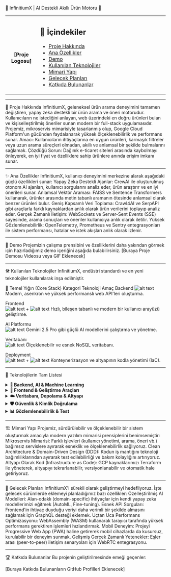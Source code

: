🌟 InfinitiumX | AI Destekli Akıllı Ürün Motoru 🌟


<table>
<tr>
<td align="center" width="20%">
<!-- Projenizin logosunu buraya ekleyebilirsiniz -->
<br />
<strong>[Proje Logosu]</strong>
<br />
</td>
<td>
<h2>📜 İçindekiler</h2>
<ul>
<li><a href="#proje-hakkinda">Proje Hakkında</a></li>
<li><a href="#ana-özellikler">Ana Özellikler</a></li>
<li><a href="#demo">Demo</a></li>
<li><a href="#kullanilan-teknolojiler">Kullanılan Teknolojiler</a></li>
<li><a href="#mimari-yapi">Mimari Yapı</a></li>
<li><a href="#gelecek-planlari">Gelecek Planları</a></li>
<li><a href="#katkida-bulunanlar">Katkıda Bulunanlar</a></li>
</ul>
</td>
</tr>
</table>

---


🚀 Proje Hakkında
<a name="proje-hakkinda"></a>
InfinitiumX, geleneksel ürün arama deneyimini tamamen değiştiren, yapay zeka destekli bir ürün arama ve öneri motorudur. Kullanıcıların ne istediğini anlayan, web üzerindeki en doğru ürünleri bulan ve kişiselleştirilmiş öneriler sunan modern bir full-stack uygulamasıdır. Projemiz, mikroservis mimarisiyle tasarlanmış olup, Google Cloud Platform'un gücünden faydalanarak yüksek ölçeklenebilirlik ve performans sunar.
Amacı: Kullanıcıların ihtiyaçlarına en uygun ürünleri, karmaşık filtreler veya uzun arama süreçleri olmadan, akıllı ve anlamsal bir şekilde bulmalarını sağlamak.
Çözdüğü Sorun: Dağınık e-ticaret siteleri arasında kaybolmayı önleyerek, en iyi fiyat ve özelliklere sahip ürünlere anında erişim imkanı sunar.

---

✨ Ana Özellikler
<a name="ana-özellikler"></a>
InfinitiumX, kullanıcı deneyimini merkezine alarak aşağıdaki güçlü özellikleri sunar:
Yapay Zeka Destekli Ajanlar: CrewAI ile oluşturulmuş otonom AI ajanları, kullanıcı sorgularını analiz eder, ürün araştırır ve en iyi önerileri sunar.
Anlamsal Vektör Araması: FAISS ve Sentence Transformers kullanarak, ürünler arasında metin tabanlı aramanın ötesinde anlamsal olarak benzer ürünleri bulur.
Geniş Kapsamlı Veri Toplama: Crawl4AI ve SerpAPI gibi araçlarla farklı kaynaklardan anlık olarak ürün verilerini toplayıp analiz eder.
Gerçek Zamanlı İletişim: WebSockets ve Server-Sent Events (SSE) sayesinde, arama sonuçları ve öneriler kullanıcıya anlık olarak iletilir.
Yüksek Gözlemlenebilirlik: OpenTelemetry, Prometheus ve Sentry entegrasyonları ile sistem performansı, hatalar ve istek akışları anlık olarak izlenir.

---

🎥 Demo
<a name="demo"></a>
Projemizin çalışma prensibini ve özelliklerini daha yakından görmek için hazırladığımız demo içeriğini aşağıda bulabilirsiniz.
[Buraya Proje Demosu Videosu veya GIF Eklenecek]

---

🛠️ Kullanılan Teknolojiler
<a name="kullanilan-teknolojiler"></a>
InfinitiumX, endüstri standardı ve en yeni teknolojiler kullanılarak inşa edilmiştir.

🔹 Temel Yığın (Core Stack)
Kategori	Teknoloji	Amaç
Backend	
![alt text](https://img.shields.io/badge/-FastAPI-05998b?style=for-the-badge&logo=fastapi)
Modern, asenkron ve yüksek performanslı web API'leri oluşturma.

Frontend	
![alt text](https://img.shields.io/badge/-React-61DAFB?style=for-the-badge&logo=react)
+
![alt text](https://img.shields.io/badge/-Vite-646CFF?style=for-the-badge&logo=vite)
Hızlı, bileşen tabanlı ve modern bir kullanıcı arayüzü geliştirme.

AI Platformu	
![alt text](https://img.shields.io/badge/Vertex_AI-4285F4?style=for-the-badge&logo=google-cloud)
Gemini 2.5 Pro gibi güçlü AI modellerini çalıştırma ve yönetme.

Veritabanı	
![alt text](https://img.shields.io/badge/-Firestore-FFCA28?style=for-the-badge&logo=firebase)
Ölçeklenebilir ve esnek NoSQL veritabanı.

Deployment	
![alt text](https://img.shields.io/badge/-Docker-2496ED?style=for-the-badge&logo=docker)
+
![alt text](https://img.shields.io/badge/-Terraform-7B42BC?style=for-the-badge&logo=terraform)
Konteynerizasyon ve altyapının kodla yönetimi (IaC).


---

🔹 Teknolojilerin Tam Listesi
<details>
<summary><strong>🤖 Backend, AI & Machine Learning</strong></summary>
Framework & Sunucu: FastAPI, Uvicorn

Veri Doğrulama ve Yönetim: Pydantic, Pydantic-Settings

AI Ajanları: CrewAI

AI Platformları: Google Cloud AI Platform (Vertex AI, Gemini 2.5 Pro), OpenAI (Fallback)

Vektör Arama & Embeddings: FAISS-CPU, Sentence Transformers, Transformers (Hugging Face)

Derin Öğrenme & Bilimsel Hesaplama: PyTorch, Scikit-learn, SciPy, NumPy, Pandas

Veri Toplama: Crawl4AI, BeautifulSoup4, SerpAPI, Bing Web Search API

Asenkron HTTP: HTTPX

Gerçek Zamanlı İletişim: WebSockets, SSE-Starlette

</details>
<details>
<summary><strong>🎨 Frontend & Geliştirme Araçları</strong></summary>
UI Framework: React 18, React DOM

Build Aracı: Vite, @vitejs/plugin-react

Styling: Tailwind CSS, PostCSS, Autoprefixer

Kod Kalitesi: ESLint (React, Hooks & Refresh eklentileriyle)

Tip Güvenliği: TypeScript (@types/react, @types/react-dom)

</details>
<details>
<summary><strong>☁️ Veritabanı, Depolama & Altyapı</strong></summary>
Veritabanı: Firebase Admin (Firestore)

Nesne Depolama: Google Cloud Storage

Konteynerizasyon: Docker, Docker Compose

Altyapı Yönetimi (IaC): Terraform

Cloud Platformu: Google Cloud Platform (Cloud Run, Secret Manager, Cloud Logging)

</details>
<details>
<summary><strong>🛡️ Güvenlik & Kimlik Doğrulama</strong></summary>
Token Yönetimi: Python-Jose (JWT)

Şifreleme: Bcrypt

Kimlik Doğrulama: Firebase Authentication

</details>
<details>
<summary><strong>📊 Gözlemlenebilirlik & Test</strong></summary>
İzleme ve Takip (Tracing): OpenTelemetry (API, SDK, FastAPI & Requests enstrümantasyonu)

Metrikler: Prometheus Client

Hata Takibi: Sentry SDK

Yapısal Loglama: Structlog, Rich

Sistem İzleme: PSUtil

Test Çatısı: Pytest

</details>

---

🏗️ Mimari Yapı
<a name="mimari-yapi"></a>
Projemiz, sürdürülebilir ve ölçeklenebilir bir sistem oluşturmak amacıyla modern yazılım mimarisi prensiplerini benimsemiştir:
Mikroservis Mimarisi: Farklı işlevleri (kullanıcı yönetimi, arama, öneri vb.) bağımsız servislere ayırarak esneklik ve ölçeklenebilirlik sağlıyoruz.
Clean Architecture & Domain-Driven Design (DDD): Kodun iş mantığını teknoloji bağımlılıklarından ayırarak test edilebilirliği ve bakım kolaylığını artırıyoruz.
Altyapı Olarak Kod (Infrastructure as Code): GCP kaynaklarımızı Terraform ile yöneterek, altyapıyı tekrarlanabilir, versiyonlanabilir ve otomatik hale getiriyoruz.

---

🔮 Gelecek Planları
<a name="gelecek-planlari"></a>
InfinitiumX'i sürekli olarak geliştirmeyi hedefliyoruz. İşte gelecek sürümlerde eklemeyi planladığımız bazı özellikler:
Özelleştirilmiş AI Modelleri: Alan-odaklı (domain-specific) ihtiyaçlar için kendi yapay zeka modellerimizi eğitmek (AutoML, Fine-tuning).
Esnek API Sorguları: Frontend'in ihtiyaç duyduğu veriyi daha verimli bir şekilde almasını sağlamak için GraphQL desteği eklemek.
Uçtan Uca Performans Optimizasyonu: WebAssembly (WASM) kullanarak tarayıcı tarafında yüksek performans gerektiren işlemleri hızlandırmak.
Mobil Deneyim: Projeyi Progressive Web App (PWA) haline getirerek mobil cihazlarda da kusursuz, kurulabilir bir deneyim sunmak.
Gelişmiş Gerçek Zamanlı Yetenekler: Eşler arası (peer-to-peer) iletişim senaryoları için WebRTC entegrasyonu.

---

🏆 Katkıda Bulunanlar
<a name="contributors"></a>
Bu projenin geliştirilmesinde emeği geçenler:
<!-- Örnek: [![Kullanıcı Adı](https://github.com/kullaniciadi.png?size=50)](https://github.com/kullaniciadi) -->
[Buraya Katkıda Bulunanların GitHub Profilleri Eklenecek]
